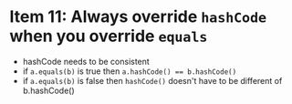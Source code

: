 # Item 11: Always override `hashCode` when you override `equals`

- hashCode needs to be consistent
- if `a.equals(b)` is true then `a.hashCode() == b.hashCode()`
- if `a.equals(b)` is false then `hashCode()` doesn't have to be different of b.hashCode()